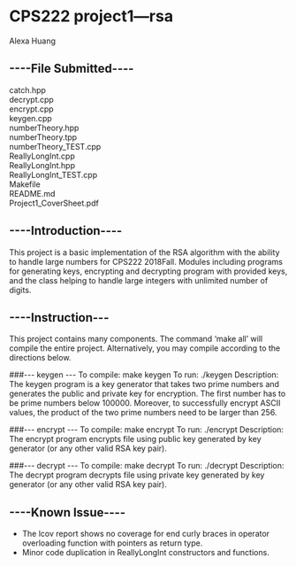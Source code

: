 # CPS222 project1—rsa
Alexa Huang

##  ----File Submitted----
catch.hpp  
decrypt.cpp  
encrypt.cpp  
keygen.cpp  
numberTheory.hpp  
numberTheory.tpp  
numberTheory_TEST.cpp  
ReallyLongInt.cpp  
ReallyLongInt.hpp  
ReallyLongInt_TEST.cpp  
Makefile  
README.md  
Project1_CoverSheet.pdf  

##  ----Introduction----
This project is a basic implementation of the RSA algorithm with the ability to handle large numbers for CPS222 2018Fall. Modules including programs for generating keys, encrypting and decrypting program with provided keys, and the class helping to handle large integers with unlimited number of digits. 

##  ----Instruction---
This project contains many components. The command ‘make all’ will compile the entire project. Alternatively, you may compile according to the directions below. 

###--- keygen ---
To compile: make keygen
To run: ./keygen <number> <number> <filename for public key> <filename for private key>
Description:
The keygen program is a key generator that takes two prime numbers and generates the public and private key for encryption. The first number has to be prime numbers below 100000. Moreover, to successfully encrypt ASCII values, the product of the two prime numbers need to be larger than 256.

###--- encrypt ---
To compile: make encrypt
To run: ./encrypt <filename for public key> <filename for file that needed to be encrypted> <filename for encrypted file>
Description: 
The encrypt program encrypts file using public key generated by key generator (or any other valid RSA key pair). 

###--- decrypt ---
To compile: make decrypt
To run: ./decrypt <filename for private key> <filename for file that needed to be decrypted> <filename for decrypted file>
Description: 
The decrypt program decrypts file using private key generated by key generator (or any other valid RSA key pair). 

##  ----Known Issue----

 - The lcov report shows no coverage for end curly braces in operator overloading function with pointers as return type. 
 - Minor code duplication in ReallyLongInt constructors and functions.



